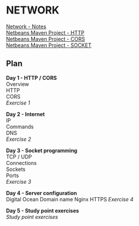 # NETWORK

<a href="Network-Notes.pdf" target="_blank">Network - Notes</a><br>
<a href="HTTP" target="_blank">Netbeans Maven Project - HTTP</a><br>
<a href="CORS" target="_blank">Netbeans Maven Project - CORS</a><br>
<a href="SOCKET" target="_blank">Netbeans Maven Project - SOCKET</a><br>

## Plan

**Day 1 - HTTP / CORS**<br>
Overview<br>
HTTP<br>
CORS<br>
*Exercise 1*<br>

**Day 2 - Internet**<br>
IP<br>
Commands<br>
DNS<br>
*Exercise 2*<br>

**Day 3 - Socket programming**<br>
TCP / UDP<br>
Connections<br>
Sockets<br>
Ports<br>
*Exercise 3*<br>

**Day 4 - Server configuration**<br>
Digital Ocean
Domain name
Nginx
HTTPS
*Exercise 4*<br>

**Day 5 - Study point exercises**<br>
*Study point exercises*